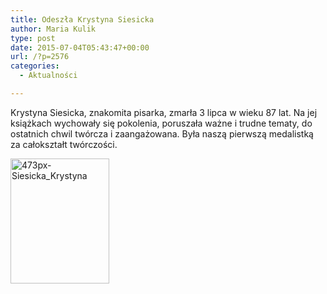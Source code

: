 ```yaml
---
title: Odeszła Krystyna Siesicka
author: Maria Kulik
type: post
date: 2015-07-04T05:43:47+00:00
url: /?p=2576
categories:
  - Aktualności

---
```

Krystyna Siesicka, znakomita pisarka, zmarła 3 lipca w wieku 87 lat. Na jej książkach wychowały się pokolenia, poruszała ważne i trudne tematy, do ostatnich chwil twórcza i zaangażowana. Była naszą pierwszą medalistką za całokształt twórczości.

<a href="http://www.ibby.pl/wp-content/uploads/2015/07/473px-Siesicka_Krystyna.jpg" rel="lightbox[2576]"><img class="alignnone size-medium wp-image-2577" src="http://www.ibby.pl/wp-content/uploads/2015/07/473px-Siesicka_Krystyna-158x200.jpg" alt="473px-Siesicka_Krystyna" width="158" height="200" srcset="http://www.ibby.pl/wp-content/uploads/2015/07/473px-Siesicka_Krystyna-158x200.jpg 158w, http://www.ibby.pl/wp-content/uploads/2015/07/473px-Siesicka_Krystyna-79x100.jpg 79w, http://www.ibby.pl/wp-content/uploads/2015/07/473px-Siesicka_Krystyna.jpg 473w" sizes="(max-width: 158px) 100vw, 158px" /></a>